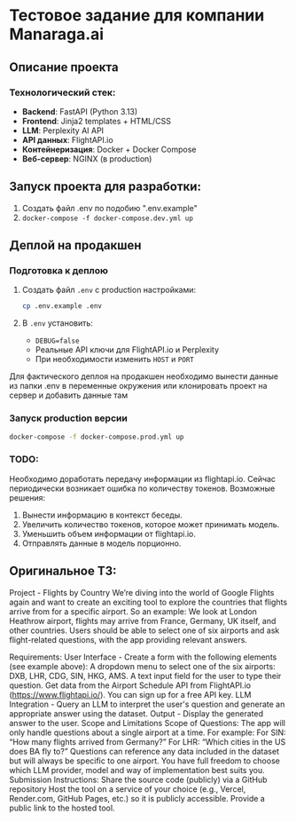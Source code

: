 # Тестовое задание для компании Manaraga.ai

## Описание проекта

### Технологический стек:
- **Backend**: FastAPI (Python 3.13)
- **Frontend**: Jinja2 templates + HTML/CSS
- **LLM**: Perplexity AI API
- **API данных**: FlightAPI.io
- **Контейнеризация**: Docker + Docker Compose
- **Веб-сервер**: NGINX (в production)

## Запуск проекта для разработки: 
1. Создать файл .env по подобию ".env.example"
2. `docker-compose -f docker-compose.dev.yml up`

## Деплой на продакшен

### Подготовка к деплою
1. Создать файл `.env` с production настройками:
   ```bash
   cp .env.example .env
   ```

2. В `.env` установить:
   - `DEBUG=false`
   - Реальные API ключи для FlightAPI.io и Perplexity
   - При необходимости изменить `HOST` и `PORT`

Для фактического деплоя на продакшен необходимо вынести данные из папки .env в переменные окружения или клонировать проект на сервер и добавить данные там

### Запуск production версии
```bash
docker-compose -f docker-compose.prod.yml up
```

### TODO: 
Необходимо доработать передачу информации из flightapi.io. Сейчас периодически возникает ошибка по количеству токенов. Возможные решения:  
1. Вынести информацию в контекст беседы.  
2. Увеличить количество токенов, которое может принимать модель.  
3. Уменьшить объем информации от flightapi.io.  
4. Отправлять данные в модель порционно.

## Оригинальное ТЗ: 
Project - Flights by Country
We’re diving into the world of Google Flights again and want to create an exciting tool to explore the countries that flights arrive from for a specific airport. So an example: We look at London Heathrow airport, flights may arrive from France, Germany, UK itself, and other countries. Users should be able to select one of six airports and ask flight-related questions, with the app providing relevant answers.

Requirements:
User Interface - Create a form with the following elements (see example above):
A dropdown menu to select one of the six airports: DXB, LHR, CDG, SIN, HKG, AMS.
A text input field for the user to type their question.
Get data from the Airport Schedule API from FlightAPI.io (https://www.flightapi.io/). You can sign up for a free API key.
LLM Integration - Query an LLM to interpret the user's question and generate an appropriate answer using the dataset.
Output - Display the generated answer to the user.
Scope and Limitations
Scope of Questions: The app will only handle questions about a single airport at a time. For example:
For SIN: “How many flights arrived from Germany?”
For LHR: “Which cities in the US does BA fly to?”
Questions can reference any data included in the dataset but will always be specific to one airport.
You have full freedom to choose which LLM provider, model and way of implementation best suits you.
Submission Instructions:
Share the source code (publicly) via a GitHub repository
Host the tool on a service of your choice (e.g., Vercel, Render.com, GitHub Pages, etc.) so it is publicly accessible.
Provide a public link to the hosted tool.
